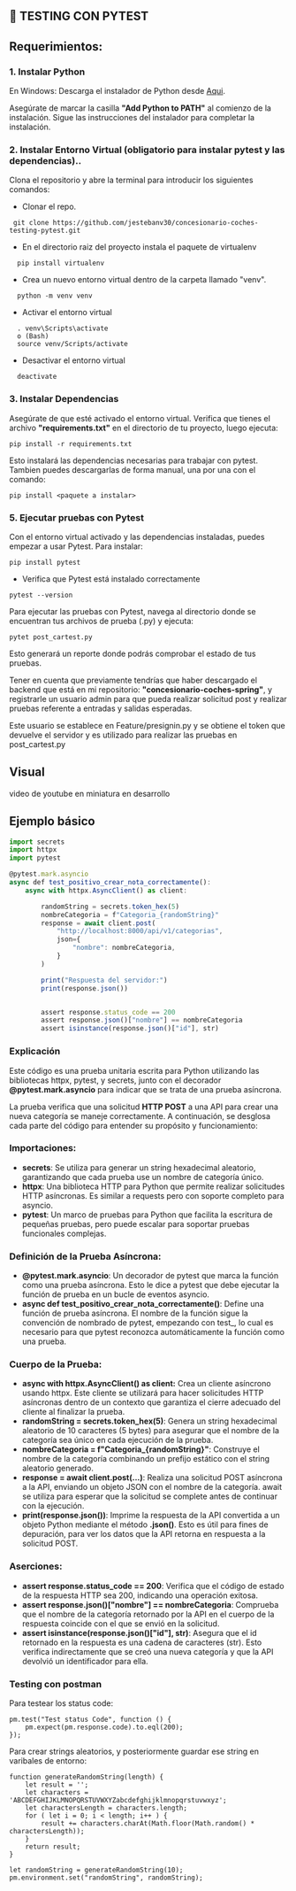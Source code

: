 ## 🚀 TESTING CON PYTEST

## Requerimientos:

### 1. Instalar Python

En Windows: Descarga el instalador de Python desde [Aqui](https://www.python.org/downloads/windows/).

Asegúrate de marcar la casilla **"Add Python to PATH"** al comienzo de la instalación. Sigue las instrucciones del instalador para completar la instalación.

### 2. Instalar Entorno Virtual (obligatorio para instalar pytest y las dependencias)..

Clona el repositorio y abre la terminal para introducir los siguientes comandos:

- Clonar el repo.

` git clone https://github.com/jestebanv30/concesionario-coches-testing-pytest.git`

- En el directorio raiz del proyecto instala el paquete de virtualenv

```
  pip install virtualenv
```

- Crea un nuevo entorno virtual dentro de la carpeta llamado "venv".

```
  python -m venv venv
```

- Activar el entorno virtual

```
  . venv\Scripts\activate
  o (Bash)
  source venv/Scripts/activate
```

- Desactivar el entorno virtual

```
  deactivate
```

### 3. Instalar Dependencias

Asegúrate de que esté activado el entorno virtual. Verifica que tienes el archivo **"requirements.txt"** en el directorio de tu proyecto, luego ejecuta:

```
pip install -r requirements.txt
```

Esto instalará las dependencias necesarias para trabajar con pytest. Tambien puedes descargarlas de forma manual, una por una con el comando:

```
pip install <paquete a instalar>
```

### 5. Ejecutar pruebas con Pytest

Con el entorno virtual activado y las dependencias instaladas, puedes empezar a usar Pytest. Para instalar:

```
pip install pytest
```

- Verifica que Pytest está instalado correctamente

```
pytest --version
```

Para ejecutar las pruebas con Pytest, navega al directorio donde se encuentran tus archivos de prueba (.py) y ejecuta:

```
pytet post_cartest.py
```

Esto generará un reporte donde podrás comprobar el estado de tus pruebas.

Tener en cuenta que previamente tendrías que haber descargado el backend que está en mi repositorio: **"concesionario-coches-spring"**, y registrarle un usuario admin para que pueda realizar solicitud post y realizar pruebas referente a entradas y salidas esperadas.

Este usuario se establece en Feature/presignin.py y se obtiene el token que devuelve el servidor y es utilizado para realizar las pruebas en post_cartest.py

## Visual

video de youtube en miniatura en desarrollo

## Ejemplo básico

```javascript
import secrets
import httpx
import pytest

@pytest.mark.asyncio
async def test_positivo_crear_nota_correctamente():
    async with httpx.AsyncClient() as client:

        randomString = secrets.token_hex(5)
        nombreCategoria = f"Categoria_{randomString}"
        response = await client.post(
            "http://localhost:8000/api/v1/categorias",
            json={
                "nombre": nombreCategoria,
            }
        )

        print("Respuesta del servidor:")
        print(response.json())


        assert response.status_code == 200
        assert response.json()["nombre"] == nombreCategoria
        assert isinstance(response.json()["id"], str)
```

### Explicación

Este código es una prueba unitaria escrita para Python utilizando las bibliotecas httpx, pytest, y secrets, junto con el decorador **@pytest.mark.asyncio** para indicar que se trata de una prueba asíncrona.

La prueba verifica que una solicitud **HTTP POST** a una API para crear una nueva categoría se maneje correctamente. A continuación, se desglosa cada parte del código para entender su propósito y funcionamiento:

### Importaciones:

- **secrets**: Se utiliza para generar un string hexadecimal aleatorio, garantizando que cada prueba use un nombre de categoría único.
- **httpx**: Una biblioteca HTTP para Python que permite realizar solicitudes HTTP asíncronas. Es similar a requests pero con soporte completo para asyncio.
- **pytest**: Un marco de pruebas para Python que facilita la escritura de pequeñas pruebas, pero puede escalar para soportar pruebas funcionales complejas.

### Definición de la Prueba Asíncrona:

- **@pytest.mark.asyncio**: Un decorador de pytest que marca la función como una prueba asíncrona. Esto le dice a pytest que debe ejecutar la función de prueba en un bucle de eventos asyncio.
- **async def test_positivo_crear_nota_correctamente()**: Define una función de prueba asíncrona. El nombre de la función sigue la convención de nombrado de pytest, empezando con test\_, lo cual es necesario para que pytest reconozca automáticamente la función como una prueba.

### Cuerpo de la Prueba:

- **async with httpx.AsyncClient() as client:** Crea un cliente asíncrono usando httpx. Este cliente se utilizará para hacer solicitudes HTTP asíncronas dentro de un contexto que garantiza el cierre adecuado del cliente al finalizar la prueba.
- **randomString = secrets.token_hex(5)**: Genera un string hexadecimal aleatorio de 10 caracteres (5 bytes) para asegurar que el nombre de la categoría sea único en cada ejecución de la prueba.
- **nombreCategoria = f"Categoria\_{randomString}"**: Construye el nombre de la categoría combinando un prefijo estático con el string aleatorio generado.
- **response = await client.post(...)**: Realiza una solicitud POST asíncrona a la API, enviando un objeto JSON con el nombre de la categoría. await se utiliza para esperar que la solicitud se complete antes de continuar con la ejecución.
- **print(response.json())**: Imprime la respuesta de la API convertida a un objeto Python mediante el método **.json()**. Esto es útil para fines de depuración, para ver los datos que la API retorna en respuesta a la solicitud POST.

### Aserciones:

- **assert response.status_code == 200**: Verifica que el código de estado de la respuesta HTTP sea 200, indicando una operación exitosa.
- **assert response.json()["nombre"] == nombreCategoria**: Comprueba que el nombre de la categoría retornado por la API en el cuerpo de la respuesta coincide con el que se envió en la solicitud.
- **assert isinstance(response.json()["id"], str)**: Asegura que el id retornado en la respuesta es una cadena de caracteres (str). Esto verifica indirectamente que se creó una nueva categoría y que la API devolvió un identificador para ella.

### Testing con postman

Para testear los status code:

```
pm.test("Test status Code", function () {
    pm.expect(pm.response.code).to.eql(200);
});
```

Para crear strings aleatorios, y posteriormente guardar ese string en varibales de entorno:

```
function generateRandomString(length) {
    let result = '';
    let characters = 'ABCDEFGHIJKLMNOPQRSTUVWXYZabcdefghijklmnopqrstuvwxyz';
    let charactersLength = characters.length;
    for ( let i = 0; i < length; i++ ) {
        result += characters.charAt(Math.floor(Math.random() * charactersLength));
    }
    return result;
}

let randomString = generateRandomString(10);
pm.environment.set("randomString", randomString);
```
